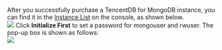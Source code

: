 After you successfully purchase a TencentDB for MongoDB instance, you can find it in the [Instance List](https://console.cloud.tencent.com/mongodb) on the console, as shown below.<br>
![](https://main.qcloudimg.com/raw/349b681a43275ccc0c3d79f54dea421f.png)
Click **Initialize First** to set a password for mongouser and rwuser. The pop-up box is shown as follows:<br>
![](https://main.qcloudimg.com/raw/042e6a5a5d4da7eb73e3df906644e84d.png)

